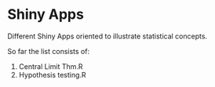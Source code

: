 # Shiny Apps

Different Shiny Apps oriented to illustrate statistical concepts. 

So far the list consists of:

1. Central Limit Thm.R
2. Hypothesis testing.R
